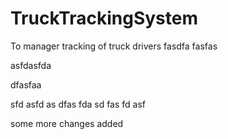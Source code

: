 # TruckTrackingSystem
To manager tracking of truck drivers
fasdfa
fasfas


asfdasfda


dfasfaa

sfd
asfd
as
dfas
fda
sd
fas
fd
asf


some more changes added